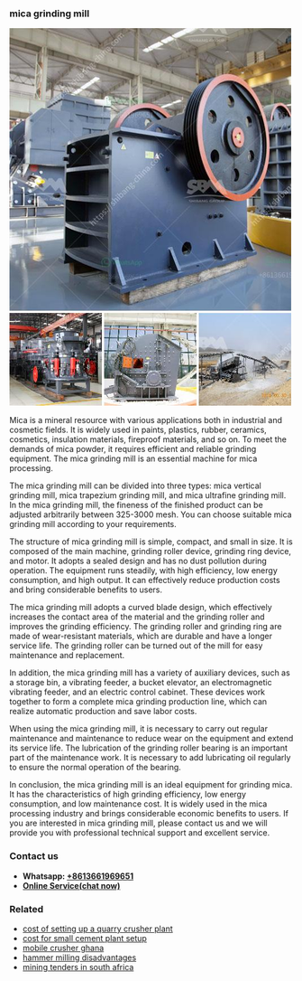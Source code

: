 <h3>mica grinding mill</h3><img src='1706753869.jpg' alt=''><p>Mica is a mineral resource with various applications both in industrial and cosmetic fields. It is widely used in paints, plastics, rubber, ceramics, cosmetics, insulation materials, fireproof materials, and so on. To meet the demands of mica powder, it requires efficient and reliable grinding equipment. The mica grinding mill is an essential machine for mica processing.</p><p>The mica grinding mill can be divided into three types: mica vertical grinding mill, mica trapezium grinding mill, and mica ultrafine grinding mill. In the mica grinding mill, the fineness of the finished product can be adjusted arbitrarily between 325-3000 mesh. You can choose suitable mica grinding mill according to your requirements.</p><p>The structure of mica grinding mill is simple, compact, and small in size. It is composed of the main machine, grinding roller device, grinding ring device, and motor. It adopts a sealed design and has no dust pollution during operation. The equipment runs steadily, with high efficiency, low energy consumption, and high output. It can effectively reduce production costs and bring considerable benefits to users.</p><p>The mica grinding mill adopts a curved blade design, which effectively increases the contact area of the material and the grinding roller and improves the grinding efficiency. The grinding roller and grinding ring are made of wear-resistant materials, which are durable and have a longer service life. The grinding roller can be turned out of the mill for easy maintenance and replacement.</p><p>In addition, the mica grinding mill has a variety of auxiliary devices, such as a storage bin, a vibrating feeder, a bucket elevator, an electromagnetic vibrating feeder, and an electric control cabinet. These devices work together to form a complete mica grinding production line, which can realize automatic production and save labor costs.</p><p>When using the mica grinding mill, it is necessary to carry out regular maintenance and maintenance to reduce wear on the equipment and extend its service life. The lubrication of the grinding roller bearing is an important part of the maintenance work. It is necessary to add lubricating oil regularly to ensure the normal operation of the bearing.</p><p>In conclusion, the mica grinding mill is an ideal equipment for grinding mica. It has the characteristics of high grinding efficiency, low energy consumption, and low maintenance cost. It is widely used in the mica processing industry and brings considerable economic benefits to users. If you are interested in mica grinding mill, please contact us and we will provide you with professional technical support and excellent service.</p><h3>Contact us</h3><ul><li><strong>Whatsapp:&nbsp;<a href="https://wa.me/8613661969651">+8613661969651</a></strong></li><li><a href="https://swt.shibang-china.com/?git&amp;zhl&amp;mica grinding mill"><strong>Online Service(chat now)</strong></a></li></ul><h3>Related</h3><ul><li><a href='cost of setting up a quarry crusher plant.md'>cost of setting up a quarry crusher plant</a></li><li><a href='cost for small cement plant setup.md'>cost for small cement plant setup</a></li><li><a href='mobile crusher ghana.md'>mobile crusher ghana</a></li><li><a href='hammer milling disadvantages.md'>hammer milling disadvantages</a></li><li><a href='mining tenders in south africa.md'>mining tenders in south africa</a></li></ul>
